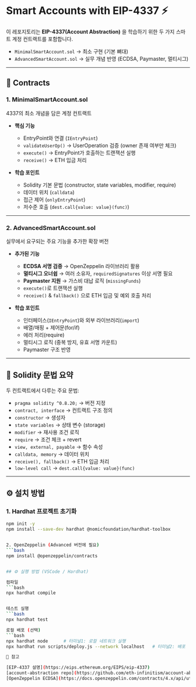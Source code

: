 # Smart Accounts with EIP-4337 ⚡️

이 레포지토리는 **EIP-4337(Account Abstraction)** 을 학습하기 위한 두 가지 스마트 계정 컨트랙트를 포함합니다.  
- `MinimalSmartAccount.sol` → 최소 구현 (기본 뼈대)  
- `AdvancedSmartAccount.sol` → 실무 개념 반영 (ECDSA, Paymaster, 멀티시그)  

---

## 📂 Contracts

### 1. MinimalSmartAccount.sol
4337의 최소 개념을 담은 계정 컨트랙트

- **핵심 기능**
  - EntryPoint와 연결 (`IEntryPoint`)
  - `validateUserOp()` → UserOperation 검증 (owner 존재 여부만 체크)
  - `execute()` → EntryPoint가 호출하는 트랜잭션 실행
  - `receive()` → ETH 입금 처리  

- **학습 포인트**
  - Solidity 기본 문법 (constructor, state variables, modifier, require)
  - 데이터 위치 (`calldata`)
  - 접근 제어 (`onlyEntryPoint`)
  - 저수준 호출 (`dest.call{value: value}(func)`)

---

### 2. AdvancedSmartAccount.sol
실무에서 요구되는 주요 기능을 추가한 확장 버전

- **추가된 기능**
  - **ECDSA 서명 검증** → OpenZeppelin 라이브러리 활용
  - **멀티시그 오너쉽** → 여러 소유자, `requiredSignatures` 이상 서명 필요
  - **Paymaster 지원** → 가스비 대납 로직 (`missingFunds`)
  - `execute()`로 트랜잭션 실행
  - `receive()` & `fallback()` 으로 ETH 입금 및 예외 호출 처리  

- **학습 포인트**
  - 인터페이스(`IEntryPoint`)와 외부 라이브러리(`import`)
  - 배열/매핑 + 제어문(for/if)
  - 에러 처리(require)
  - 멀티시그 로직 (중복 방지, 유효 서명 카운트)
  - Paymaster 구조 반영

---

## 📌 Solidity 문법 요약

두 컨트랙트에서 다루는 주요 문법:

- `pragma solidity ^0.8.20;` → 버전 지정  
- `contract, interface` → 컨트랙트 구조 정의  
- `constructor` → 생성자  
- `state variables` → 상태 변수 (storage)  
- `modifier` → 재사용 조건 로직  
- `require` → 조건 체크 + revert  
- `view, external, payable` → 함수 속성  
- `calldata, memory` → 데이터 위치  
- `receive(), fallback()` → ETH 입금 처리  
- `low-level call` → `dest.call{value: value}(func)`  

---

## ⚙️ 설치 방법

### 1. Hardhat 프로젝트 초기화
```bash
npm init -y
npm install --save-dev hardhat @nomicfoundation/hardhat-toolbox


2. OpenZeppelin (Advanced 버전에 필요)
```bash
npm install @openzeppelin/contracts


## ⚙️ 실행 방법 (VSCode / Hardhat)

컴파일
```bash
npx hardhat compile


테스트 실행
```bash
npx hardhat test

로컬 배포 (선택)
```bash
npx hardhat node      # 터미널1: 로컬 네트워크 실행
npx hardhat run scripts/deploy.js --network localhost   # 터미널2: 배포

📖 참고

[EIP-4337 설명](https://eips.ethereum.org/EIPS/eip-4337)
[account-abstraction repo](https://github.com/eth-infinitism/account-abstraction)
[OpenZeppelin ECDSA](https://docs.openzeppelin.com/contracts/4.x/api/utils#ECDSA)
